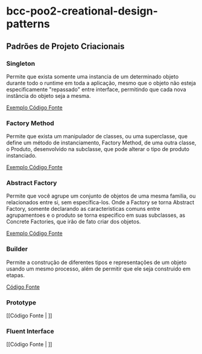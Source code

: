 # bcc-poo2-creational-design-patterns

## Padrões de Projeto Criacionais

### Singleton
Permite que exista somente uma instancia de um determinado objeto durante todo o runtime em toda a aplicação, mesmo que o objeto não esteja especificamente "repassado" entre interface, permitindo que cada nova instância do objeto seja a mesma.

[Exemplo Código Fonte](https://replit.com/@Juliada19/poo2-dp-singleton?v=1)
### Factory Method

Permite que exista um manipulador de classes, ou uma superclasse, que define um método de instanciamento, Factory Method, de uma outra classe, o Produto, desenvolvido na subclasse, que pode alterar o tipo de produto instanciado.

[Exemplo Código Fonte](https://replit.com/@Juliada19/poo2-dp-factory-method?v=1#main.cs)
### Abstract Factory

Permite que você agrupe um conjunto de objetos de uma mesma familia, ou relacionados entre si, sem específica-los. Onde a Factory se torna Abstract Factory, somente declarando as caracteristicas comuns entre agrupamentoes e o produto se torna especifico em suas subclasses, as Concrete Factories, que irão de fato criar dos objetos.

[Exemplo Código Fonte](https://replit.com/@Juliada19/poo2-dp-abstract-factory?v=1)
### Builder

Permite a construção de diferentes tipos e representações de um objeto usando um mesmo processo, além de permitir que ele seja construido em etapas.

[Código Fonte](https://replit.com/@Juliada19/poo2-dp-builder?v=1)
### Prototype

[[Código Fonte | ]]
### Fluent Interface

[[Código Fonte | ]]
